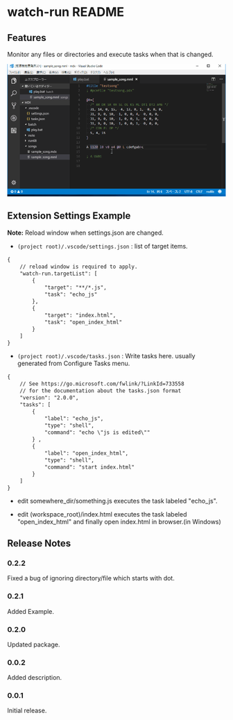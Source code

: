 # watch-run README

## Features

Monitor any files or directories and execute tasks when that is changed. 

![save and run](images/image01.gif)

## Extension Settings Example

**Note:** Reload window when settings.json are changed.

* `(project root)/.vscode/settings.json` : list of target items.

```
{
    // reload window is required to apply.
    "watch-run.targetList": [
        {
            "target": "**/*.js",
            "task": "echo_js"
        },
        {
            "target": "index.html",
            "task": "open_index_html"
        }
    ]
}
```

* `(project root)/.vscode/tasks.json` : Write tasks here. usually generated from Configure Tasks menu.  
```
{
    // See https://go.microsoft.com/fwlink/?LinkId=733558
    // for the documentation about the tasks.json format
    "version": "2.0.0",
    "tasks": [
        {
            "label": "echo_js",
            "type": "shell",
            "command": "echo \"js is edited\""
        } ,
        {
            "label": "open_index_html",
            "type": "shell",
            "command": "start index.html"
        }
    ]
}
```

* edit somewhere_dir/something.js
 executes the task labeled "echo_js".

* edit (workspace_root)/index.html
 executes the task labeled "open_index_html" and finally open index.html in browser.(in Windows)  


## Release Notes

### 0.2.2
Fixed a bug of ignoring directory/file which starts with dot.

### 0.2.1
Added Example.

### 0.2.0
Updated package.

### 0.0.2
Added description.

### 0.0.1
Initial release.
